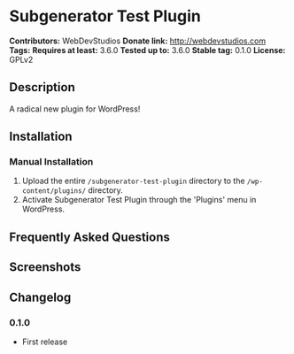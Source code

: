# Subgenerator Test Plugin #
**Contributors:**      WebDevStudios
**Donate link:**       http://webdevstudios.com
**Tags:**
**Requires at least:** 3.6.0
**Tested up to:**      3.6.0
**Stable tag:**        0.1.0
**License:**           GPLv2

## Description ##

A radical new plugin for WordPress!

## Installation ##

### Manual Installation ###

1. Upload the entire `/subgenerator-test-plugin` directory to the `/wp-content/plugins/` directory.
2. Activate Subgenerator Test Plugin through the 'Plugins' menu in WordPress.

## Frequently Asked Questions ##


## Screenshots ##


## Changelog ##

### 0.1.0 ###
* First release

